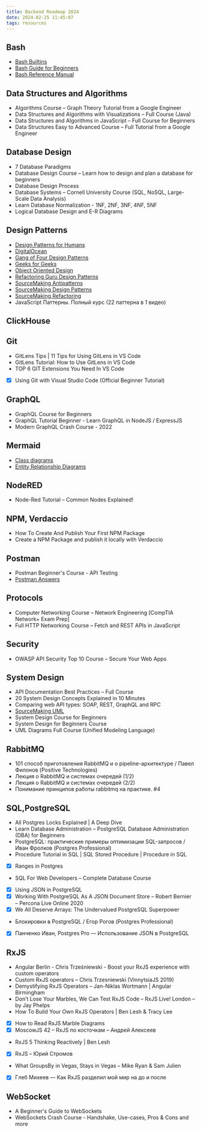 ```yaml
---
title: Backend Roadmap 2024
date: 2024-02-25 11:45:07
tags: resources
---
```


## Bash

* [Bash Builtins](https://linuxcommand.org/lc3_man_page_index.php)
* [Bash Guide for Beginners](https://tldp.org/LDP/Bash-Beginners-Guide/html/Bash-Beginners-Guide.html)
* [Bash Reference Manual](https://www.gnu.org/software/bash/manual/bash.html)

## Data Structures and Algorithms

* Algorithms Course – Graph Theory Tutorial from a Google Engineer
* Data Structures and Algorithms with Visualizations – Full Course (Java)
* Data Structures and Algorithms in JavaScript – Full Course for Beginners
* Data Structures Easy to Advanced Course – Full Tutorial from a Google Engineer

## Database Design

* 7 Database Paradigms
* Database Design Course – Learn how to design and plan a database for beginners
* Database Design Process
* Database Systems – Cornell University Course (SQL, NoSQL, Large-Scale Data Analysis)
* Learn Database Normalization - 1NF, 2NF, 3NF, 4NF, 5NF
* Logical Database Design and E-R Diagrams

## Design Patterns

* [Design Patterns for Humans](https://github.com/kamranahmedse/design-patterns-for-humans)
* [DigitalOcean](https://www.digitalocean.com/community/tutorials/gangs-of-four-gof-design-patterns)
* [Gang of Four Design Patterns](https://springframework.guru/gang-of-four-design-patterns/)
* [Geeks for Geeks](https://www.geeksforgeeks.org/software-design-patterns/)
* [Object Oriented Design](https://www.oodesign.com/)
* [Refactoring Guru Design Patterns](https://refactoring.guru/design-patterns)
* [SourceMaking Antipatterns](https://sourcemaking.com/antipatterns)
* [SourceMaking Design Patterns](https://sourcemaking.com/design_patterns)
* [SourceMaking Refactoring](https://sourcemaking.com/refactoring)
* JavaScript Паттерны. Полный курс (22 паттерна в 1 видео)

## ClickHouse

## Git

* GitLens Tips | 11 Tips for Using GitLens in VS Code
* GitLens Tutorial: How to Use GitLens in VS Code
* TOP 6 GIT Extensions You Need In VS Code
* [X] Using Git with Visual Studio Code (Official Beginner Tutorial)

## GraphQL

* GraphQL Course for Beginners
* GraphQL Tutorial Beginner - Learn GraphQL in NodeJS / ExpressJS
* Modern GraphQL Crash Course - 2022

## Mermaid

* [Class diagrams](https://mermaid.js.org/syntax/classDiagram.html)
* [Entity Relationship Diagrams](https://mermaid.js.org/syntax/entityRelationshipDiagram.html)

## NodeRED

* Node-Red Tutorial – Common Nodes Explained!

## NPM, Verdaccio

* How To Create And Publish Your First NPM Package
* Create a NPM Package and publish it locally with Verdaccio

## Postman

* Postman Beginner's Course - API Testing
* [Postman Answers](https://www.postman.com/postman/workspace/postman-answers/overview)

## Protocols

* Computer Networking Course – Network Engineering [CompTIA Network+ Exam Prep]
* Full HTTP Networking Course – Fetch and REST APIs in JavaScript

## Security

* OWASP API Security Top 10 Course – Secure Your Web Apps

## System Design

* API Documentation Best Practices – Full Course
* 20 System Design Concepts Explained in 10 Minutes
* Comparing web API types: SOAP, REST, GraphQL and RPC
* [SourceMaking UML](https://sourcemaking.com/uml)
* System Design Course for Beginners
* System Design for Beginners Course
* UML Diagrams Full Course (Unified Modeling Language)

## RabbitMQ

* 101 способ приготовления RabbitMQ и о pipeline-архитектуре / Павел Филонов (Positive Technologies)
* Лекция о RabbitMQ и системах очередей (1/2)
* Лекция о RabbitMQ и системах очередей (2/2)
* Понимание принципов работы rabbitmq на практике. #4

## SQL,PostgreSQL

* All Postgres Locks Explained | A Deep Dive
* Learn Database Administration – PostgreSQL Database Administration (DBA) for Beginners
* PostgreSQL: практические примеры оптимизации SQL-запросов / Иван Фролков (Postgres Professional)
* Procedure Tutorial in SQL | SQL Stored Procedure | Procedure in SQL
* [X] Ranges in Postgres
* SQL For Web Developers – Complete Database Course
* [X] Using JSON in PostgreSQL
* [X] Working With PostgreSQL As A JSON Document Store – Robert Bernier – Percona Live Online 2020
* [X] We All Deserve Arrays: The Undervalued PostgreSQL Superpower
* Блокировки в PostgreSQL / Егор Рогов (Postgres Professional)
* [X] Панченко Иван, Postgres Pro — Использование JSON в PostgreSQL

## RxJS

* Angular Berlin - Chris Trześniewski - Boost your RxJS experience with custom operators
* Custom RxJS operators – Chris Trzesniewski (VinnytsiaJS 2019)
* Demystifying RxJS Operators – Jan-Niklas Wortmann | Angular Birmingham
* Don’t Lose Your Marbles, We Can Test RxJS Code – RxJS Live! London – by Jay Phelps
* How To Build Your Own RxJS Operators | Ben Lesh & Tracy Lee
* [X] How to Read RxJS Marble Diagrams
* [X] MoscowJS 42 – RxJS по косточкам – Андрей Алексеев
* RxJS 5 Thinking Reactively | Ben Lesh
* [X] RxJS – Юрий Стромов
* What GroupsBy in Vegas, Stays in Vegas – Mike Ryan & Sam Julien
* [X] Глеб Михеев — Как RxJS разделил мой мир на до и после

## WebSocket

* A Beginner's Guide to WebSockets
* WebSockets Crash Course - Handshake, Use-cases, Pros & Cons and more
